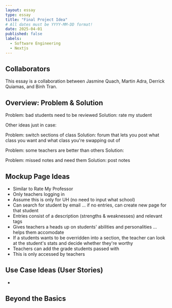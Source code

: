 ```yaml
---
layout: essay
type: essay
title: "Final Project Idea"
# All dates must be YYYY-MM-DD format!
date: 2025-04-01
published: false
labels:
  - Software Engineering
  - Nextjs
---
```


## Collaborators
This essay is a collaboration between Jasmine Quach, Martin Adra, Derrick Quiamas, and Binh Tran.

## Overview: Problem & Solution

Problem: bad students need to be reviewed
Solution: rate my student


Other ideas just in case:

Problem: switch sections of class
Solution: forum that lets you post what class you want and what class you're swapping out of

Problem: some teachers are better than others
Solution:

Problem: missed notes and need them
Solution: post notes



## Mockup Page Ideas

* Similar to Rate My Professor
* Only teachers logging in
* Assume this is only for UH (no need to input what school)
* Can search for student by email ... if no entries, can create new page for that student
* Entries consist of a description (strengths & weaknesses) and relevant tags
* Gives teachers a heads up on students' abilities and personalities ... helps them accomodate
* If a students wants to be overridden into a section, the teacher can look at the student's stats and decide whether they're worthy
* Teachers can add the grade students passed with
* This is only accessed by teachers


## Use Case Ideas (User Stories)

- 

## Beyond the Basics
